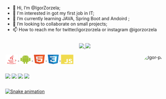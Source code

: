 - 👋 Hi, I’m @IgorZorzela;
- 👀 I'm interested in got my first job in IT;
- 🌱 I’m currently learning JAVA, Spring Boot and Andoird ;
- 💞️ I’m looking to collaborate on small projects;
- 📫 How to reach me for twitter/igorzorzela or instagram @igorzorzela
##

<div align="center">
  <a href="https://github.com/igorzorzela">
  <img height="180em" src="https://github-readme-stats.vercel.app/api?username=igorzorzela&show_icons=true&theme=tokyonight&include_all_commits=true&count_private=true"/>
  <img height="180em" src="https://github-readme-stats.vercel.app/api/top-langs/?username=igorzorzela&layout=compact&langs_count=7&theme=tokyonight"/>
</div>
<div style="display: inline_block"><br>
 <img align="center" alt="Igor-Jv" height="30" width="40" src="https://raw.githubusercontent.com/devicons/devicon/master/icons/java/java-plain.svg">  
  <img align="center" alt="Igor-Ad" height="30" width="40" src="https://raw.githubusercontent.com/devicons/devicon/master/icons/android/android-plain.svg"> 
  <img align="center" alt="Igor-HTML" height="30" width="40" src="https://raw.githubusercontent.com/devicons/devicon/master/icons/html5/html5-original.svg">
  <img align="center" alt="Igor-CSS" height="30" width="40" src="https://raw.githubusercontent.com/devicons/devicon/master/icons/css3/css3-original.svg">
  <img align="center" alt="Igor-Js" height="30" width="40" src="https://raw.githubusercontent.com/devicons/devicon/master/icons/javascript/javascript-plain.svg">
  <img align="right" alt="Igor-pic" height="150" style="border-radius:50px;" src="https://media3.giphy.com/media/ynRrAHj5SWAu8RA002/giphy.gif?cid=ecf05e47deoiqxvpgzt9xjcri02106mmwcrkfysr6ps7sb0i&rid=giphy.gif&ct=g">
</div>

##

<div>   
  <a href="https://instagram.com/igorzorzela" target="_blank"><img src="https://img.shields.io/badge/-Instagram-%23E4405F?style=for-the-badge&logo=instagram&logoColor=white" target="_blank"></a> 	 
  <a href = "mailto:igorzorzela@gmail.com"><img src="https://img.shields.io/badge/-Gmail-%23333?style=for-the-badge&logo=gmail&logoColor=white" target="_blank"></a>
  <a href="https://www.linkedin.com/in/igorzorzela" target="_blank"><img src="https://img.shields.io/badge/-LinkedIn-%230077B5?style=for-the-badge&logo=linkedin&logoColor=white" target="_blank"></a>
<a href="https://www.twitch.tv/igorzorzela" target="_blank"><img src="https://img.shields.io/badge/Twitch-9146FF?style=for-the-badge&logo=twitch&logoColor=white" target="_blank">

##
 
  ![Snake animation](https://github.com/igorzorzela/igorzorzela/blob/output/github-contribution-grid-snake.svg)
 
</div>
